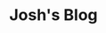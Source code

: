 ---
title: "Josh's Blog"
description: 'A collection of posts ranging from software development, gaming, and random thoughts.'
---